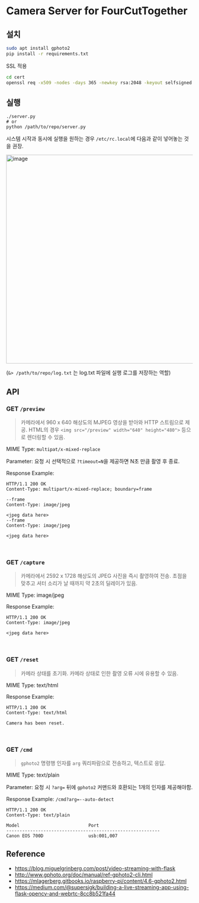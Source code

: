 # Camera Server for FourCutTogether

## 설치

```sh
sudo apt install gphoto2
pip install -r requirements.txt
```

SSL 적용
```sh
cd cert
openssl req -x509 -nodes -days 365 -newkey rsa:2048 -keyout selfsigned.key -out selfsigned.crt
```

## 실행

```
./server.py
# or
python /path/to/repo/server.py
```

시스템 시작과 동시에 실행을 원하는 경우 `/etc/rc.local`에 다음과 같이 넣어놓는 것을 권장.

<img width="563" alt="image" src="https://github.com/user-attachments/assets/2eed9bc6-eb9f-4bed-bef3-ac28ac55ddb0">

(`&> /path/to/repo/log.txt` 는 log.txt 파일에 실행 로그를 저장하는 역할)

## API

### GET `/preview`

> 카메라에서 960 x 640 해상도의 MJPEG 영상을 받아와 HTTP 스트림으로 제공.
> HTML의 경우 `<img src="/preview" width="640" height="480">` 등으로 렌더링할 수 있음.

MIME Type: `multipat/x-mixed-replace`

Parameter: 요청 시 선택적으로 `?timeout=N`을 제공하면 N초 만큼 촬영 후 종료.

Response Example:
```
HTTP/1.1 200 OK
Content-Type: multipart/x-mixed-replace; boundary=frame

--frame
Content-Type: image/jpeg

<jpeg data here>
--frame
Content-Type: image/jpeg

<jpeg data here>
```
<br>

### GET `/capture`

> 카메라에서 2592 x 1728 해상도의 JPEG 사진을 즉시 촬영하여 전송.
> 초점을 맞추고 셔터 소리가 날 때까지 약 2초의 딜레이가 있음.

MIME Type: image/jpeg

Response Example:
```
HTTP/1.1 200 OK
Content-Type: image/jpeg

<jpeg data here>
```
<br>

### GET `/reset`

> 카메라 상태를 초기화. 카메라 상태로 인한 촬영 오류 시에 유용할 수 있음.

MIME Type: text/html

Response Example:
```
HTTP/1.1 200 OK
Content-Type: text/html

Camera has been reset.
```
<br>

### GET `/cmd`

> `gphoto2` 명령행 인자를 `arg` 쿼리파람으로 전송하고, 텍스트로 응답.

MIME Type: text/plain

Parameter: 요청 시 `?arg=` 뒤에 `gphoto2` 커맨드와 호환되는 1개의 인자를 제공해야함.

Response Example: `/cmd?arg=--auto-detect`
```
HTTP/1.1 200 OK
Content-Type: text/plain

Model                          Port
----------------------------------------------------------
Canon EOS 700D                 usb:001,007
```

## Reference
- https://blog.miguelgrinberg.com/post/video-streaming-with-flask
- http://www.gphoto.org/doc/manual/ref-gphoto2-cli.html
- https://mlagerberg.gitbooks.io/raspberry-pi/content/4.6-gphoto2.html
- https://medium.com/@supersjgk/building-a-live-streaming-app-using-flask-opencv-and-webrtc-8cc8b521fa44